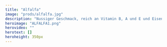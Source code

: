```yaml
---
title: "Alfalfa"
image: "prods/alfalfa.jpg"
description: "Nussiger Geschmack, reich an Vitamin B, A und E und Eisen und anderen Mineralien."
heroimage: "ALFALFA1.png"
herovideo: ""
herotext: []
heroheight: 350px
---
```

